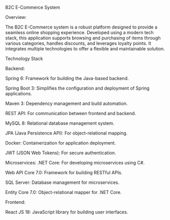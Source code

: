 B2C E-Commerce System

Overview:

The B2C E-Commerce system is a robust platform designed to provide a seamless online shopping experience. Developed using a modern tech stack, this application supports browsing and purchasing of items through various categories, handles discounts, and leverages loyalty points. It integrates multiple technologies to offer a flexible and maintainable solution.

Technology Stack

Backend:

Spring 6: Framework for building the Java-based backend.

Spring Boot 3: Simplifies the configuration and deployment of Spring applications.

Maven 3: Dependency management and build automation.

REST API: For communication between frontend and backend.

MySQL 8: Relational database management system.

JPA (Java Persistence API): For object-relational mapping.

Docker: Containerization for application deployment.

JWT (JSON Web Tokens): For secure authentication.

Microservices: .NET Core: For developing microservices using C#.

Web API Core 7.0: Framework for building RESTful APIs.

SQL Server: Database management for microservices.

Entity Core 7.0: Object-relational mapper for .NET Core.

Frontend:

React JS 18: JavaScript library for building user interfaces.
